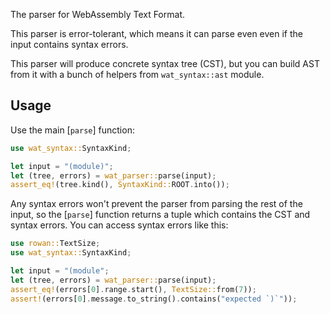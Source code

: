 The parser for WebAssembly Text Format.

This parser is error-tolerant, which means it can parse even even if the input contains syntax errors.

This parser will produce concrete syntax tree (CST),
but you can build AST from it with a bunch of helpers from `wat_syntax::ast` module.

## Usage

Use the main [`parse`] function:

```rust
use wat_syntax::SyntaxKind;

let input = "(module)";
let (tree, errors) = wat_parser::parse(input);
assert_eq!(tree.kind(), SyntaxKind::ROOT.into());
```

Any syntax errors won't prevent the parser from parsing the rest of the input,
so the [`parse`] function returns a tuple which contains the CST and syntax errors.
You can access syntax errors like this:

```rust
use rowan::TextSize;
use wat_syntax::SyntaxKind;

let input = "(module";
let (tree, errors) = wat_parser::parse(input);
assert_eq!(errors[0].range.start(), TextSize::from(7));
assert!(errors[0].message.to_string().contains("expected `)`"));
```
